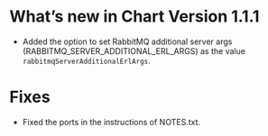 # What’s new in Chart Version  1.1.1

- Added the option to set RabbitMQ additional server args (RABBITMQ_SERVER_ADDITIONAL_ERL_ARGS) as the value `rabbitmqServerAdditionalErlArgs`.

# Fixes

- Fixed the ports in the instructions of NOTES.txt.